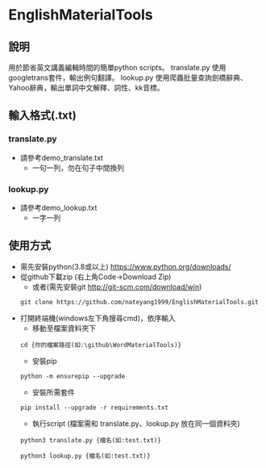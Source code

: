 # EnglishMaterialTools
## 說明
用於節省英文講義編輯時間的簡單python scripts。
translate.py 使用googletrans套件，輸出例句翻譯。
lookup.py 使用爬蟲批量查詢劍橋辭典、Yahoo辭典，輸出單詞中文解釋、詞性、kk音標。
## 輸入格式(.txt)
### translate.py
* 請參考demo_translate.txt
    * 一句一列，勿在句子中間換列
### lookup.py
* 請參考demo_lookup.txt
    * 一字一列
## 使用方式
* 需先安裝python(3.8或以上) https://www.python.org/downloads/
* 從github下載zip (右上角Code->Download Zip)
    * 或者(需先安裝git http://git-scm.com/download/win)  
    ```
    git clone https://github.com/nateyang1999/EnglishMaterialTools.git
    ```
* 打開終端機(windows左下角搜尋cmd)，依序輸入
    * 移動至檔案資料夾下
    ```
    cd {你的檔案路徑(如:\github\WordMaterialTools)}
    ```
    * 安裝pip
    ```
    python -m ensurepip --upgrade
    ```
    * 安裝所需套件
    ```
    pip install --upgrade -r requirements.txt
    ```
    * 執行script (檔案需和 translate.py、lookup.py 放在同一個資料夾)
    ```
    python3 translate.py {檔名(如:test.txt)}
    ```
    ```
    python3 lookup.py {檔名(如:test.txt)}
    ```
